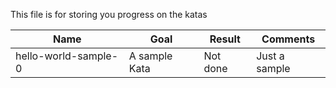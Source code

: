 This file is for storing you progress on the katas


| Name                 | Goal          | Result   | Comments       |
| -------------------- |-------------- | ---------|--------------- |
| hello-world-sample-0 | A sample Kata | Not done | Just a sample  |
